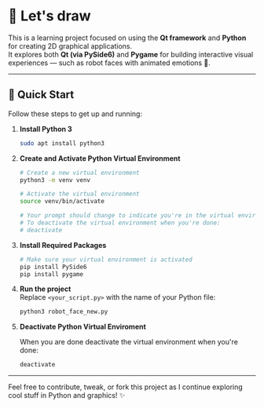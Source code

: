 # 🧭 Let's draw

This is a learning project focused on using the **Qt framework** and **Python** for creating 2D graphical applications.  
It explores both **Qt (via PySide6)** and **Pygame** for building interactive visual experiences — such as robot faces with animated emotions 🤖.

---

## 🚀 Quick Start

Follow these steps to get up and running:

1. **Install Python 3**
   ```bash
   sudo apt install python3
   ```

2. **Create and Activate Python Virtual Environment**
   ```bash
   # Create a new virtual environment
   python3 -m venv venv

   # Activate the virtual environment
   source venv/bin/activate

   # Your prompt should change to indicate you're in the virtual environment
   # To deactivate the virtual environment when you're done:
   # deactivate
   ```

3. **Install Required Packages**
   ```bash
   # Make sure your virtual environment is activated
   pip install PySide6
   pip install pygame
   ```

4. **Run the project**  
   Replace `<your_script.py>` with the name of your Python file:
   ```bash
   python3 robot_face_new.py
   ```

5. **Deactivate Python Virtual Enviroment**

   When you are done  deactivate the virtual environment when you're done:
   ```bash
   deactivate
   ```

---

Feel free to contribute, tweak, or fork this project as I continue exploring cool stuff in Python and graphics! ✨
